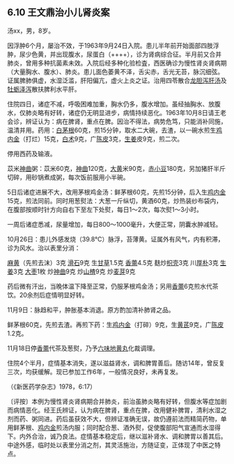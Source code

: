 ## 6.10 王文鼎治小儿肾炎案

汤xx，男，8岁。

因浮肿6个月，屡治不效，于1963年9月24日入院。患儿半年前开始面部四肢浮肿，尿少色黄，并出现腹水，尿蛋白（++++），诊为肾病综合征。半月前又合并肺炎，曾用多种抗菌素未效。入院后经多种化验检査，西医确诊为慢性肾炎肾病期（大量胸水、腹水）、肺炎。患儿面色萎黄不泽，舌尖赤，舌光无苔，脉沉细弦。证属脾肺俱虚，水湿泛滥，肝阳偏亢，虚火上炎之证。治用四苓散合[龙胆泻肝汤](https://www.gmzyjc.com/read/fjx/fjx04-0.10.0.0.0.md)及[牡蛎](https://www.gmzyjc.com/read/bc/bc09-0.1.5.0.0.md)[泽泻](https://www.gmzyjc.com/read/bc/bc05-0.0.4.0.0.md)散扶脾利水平肝。

住院四日，诸症不减，呼吸困难加重，胸水仍多，腹水增加。虽经抽胸水、放腹水，仅肺炎略有好转，诸症仍无明显进步，病情持续恶化。1963年10月8日请王老会诊，辨证认为：病在脾肾，重点在脾。因治不得法，病势危笃，只能消补同施，温清并用。药用：[白茅根](https://www.gmzyjc.com/read/bc/bc13-0.0.5.0.0.md)60克，煎15分钟，取水二大碗，去渣，以一碗水煎生[鸡内金](https://www.gmzyjc.com/read/bc/bc14-0.0.5.0.0.md)（打烂）15克，[白术](https://www.gmzyjc.com/read/bc/bc17-0.1.5.0.0.md)9克，广[陈皮](https://www.gmzyjc.com/read/bc/bc11-0.0.1.0.0.md)3克，[生姜](https://www.gmzyjc.com/read/bc/bc01-1.1.13.0.0.md)皮9克，煎二次。

停用西药及输液。

苡米[神曲](https://www.gmzyjc.com/read/bc/bc14-0.0.4.0.0.md)粥：苡米60克，[神曲](https://www.gmzyjc.com/read/bc/bc14-0.0.4.0.0.md)120克，[大黄](https://www.gmzyjc.com/read/bc/bc02-0.1.1.0.0.md)米90克，[赤小豆](https://www.gmzyjc.com/read/bc/bc05-0.0.20.0.0.md)180克，另加猪肝半斤切碎，用砂锅煮成粥，每次饭前服用小半碗。

5日后诸症进展不大，改用茅根鸡金汤：鲜茅根60克，先煎15分钟，后入生[鸡内金](https://www.gmzyjc.com/read/bc/bc14-0.0.5.0.0.md)15克，煎法同前。同时用葱熨法：大葱一斤纵切，黄酒60克，炒热装纱布袋内，在腹部按顺时针方向自右下至左下处熨，每日1〜2次，每次熨1〜3小时。

一周后诸症悉减，尿量增加，每日800〜1000毫升，大便正常，阴囊水肿减轻。

10月26日：患儿外感发烧（39.8℃）脉浮，苔薄黄。证属外有风气，内有积滞，诊为风水。治以表里分消：

[麻黄](https://www.gmzyjc.com/read/bc/bc01-1.1.1.0.0.md)（先煎去沫）3克 [滑石](https://www.gmzyjc.com/read/bc/bc05-0.0.7.0.0.md)9克 生[甘草](https://www.gmzyjc.com/read/bc/bc17-0.1.8.0.0.md)1.5克 [香薷](https://www.gmzyjc.com/read/bc/bc01-1.1.12.0.0.md)4.5克 麸炒[枳壳](https://www.gmzyjc.com/read/bc/bc11-0.0.3.0.0.md)3克 川[厚朴](https://www.gmzyjc.com/read/bc/bc04-0.0.3.0.0.md)3克 [生姜](https://www.gmzyjc.com/read/bc/bc01-1.1.13.0.0.md)3克 [大枣](https://www.gmzyjc.com/read/bc/bc17-0.1.9.0.0.md)1枚 炒[神曲](https://www.gmzyjc.com/read/bc/bc14-0.0.4.0.0.md)9克 炒[山楂](https://www.gmzyjc.com/read/bc/bc14-0.0.1.0.0.md)9克 炒[麦芽](https://www.gmzyjc.com/read/bc/bc14-0.0.2.0.0.md)9克

药后微有汗出，当晚体温下降至正常，仍服茅根鸡金汤；另用[香薷](https://www.gmzyjc.com/read/bc/bc01-1.1.12.0.0.md)6克煎水代茶饮。20余剂后症情明显好转。

11月9日：脉趋和平，肿胀基本消退。原方酌加清补肺肾之品。

鲜茅根60克，先煎去渣。再煎下药：生[鸡内金](https://www.gmzyjc.com/read/bc/bc14-0.0.5.0.0.md)（打碎）9克，生[黄芪](https://www.gmzyjc.com/read/bc/bc17-0.1.4.0.0.md)9克，广[陈皮](https://www.gmzyjc.com/read/bc/bc11-0.0.1.0.0.md)1.2克。

11月18日停[香薷](https://www.gmzyjc.com/read/bc/bc01-1.1.12.0.0.md)代茶及葱熨，乃予[六味地黄丸](https://www.gmzyjc.com/read/fjx/fjx07-0.5.0.0.0.md)化裁调理。

住院4个半月，症情基本消失，遂以滋益肾水，调和脾胃善后。随访14年，曾反复三次，均获缓解。现已参加工作6年，一般情况良好，未再复发。

（《新医药学杂志》1978，6:17）

〔评按〕本例为慢性肾炎肾病期合并肺炎，前治虽肺炎略有好转，但腹水等症加剧而病情恶化。经王氏辨证，认为病在脾肾，重点在脾，改用健补脾胃，清利水湿之剂而药、粥同进。药后虽获效不大，但辨证准确无误，故仍遵前法而精简药物，单用鲜茅根、[鸡内金](https://www.gmzyjc.com/read/bc/bc14-0.0.5.0.0.md)煎汤内服；同时配合葱、酒外熨，促使腹部阳气宣通而水湿得下。内外合治，诚乃良法。症情基本稳定后，继以滋补肾水、调和脾胃以善其后。中途外感，临时处以表里分消之剂，其灵活施治，方随证变，正体现了中医之特点。
